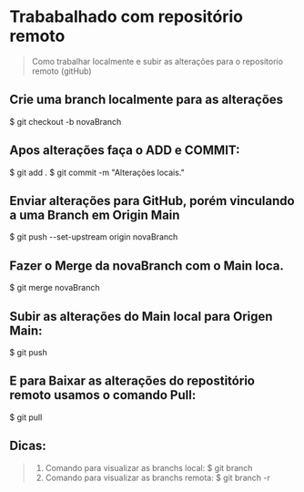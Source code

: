 # Trababalhado com repositório remoto
> Como trabalhar localmente e subir as alterações para o repositorio remoto (gitHub)

## Crie uma branch localmente para as alterações
$ git checkout -b novaBranch

## Apos alterações faça o ADD e COMMIT:
$ git add .
$ git commit -m "Alterações locais."

## Enviar alterações para GitHub, porém vinculando a uma Branch em Origin Main
$ git push --set-upstream origin novaBranch

## Fazer o Merge da novaBranch com o Main loca.
$ git merge novaBranch

## Subir as alterações do Main local para Origen Main:
$ git push

## E para Baixar as alterações do repostitório remoto usamos o comando Pull:
$ git pull

## Dicas:
> 1. Comando para visualizar as branchs local:
> $ git branch
> 2. Comando para visualizar as branchs remota:
> $ git branch -r







